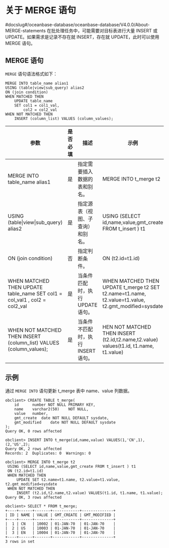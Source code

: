 # 关于 MERGE 语句
#docslug#/oceanbase-database/oceanbase-database/V4.0.0/About-MERGE-statements
在批处理任务中，可能需要对目标表进行大量 INSERT 或 UPDATE。如果需求是记录不存在就 INSERT，存在就 UPDATE，此时可以使用 MERGE 语句。

## MERGE 语句

`MERGE` 语句语法格式如下：

```unknow
MERGE INTO table_name alias1 
USING (table|view|sub_query) alias2
ON (join condition) 
WHEN MATCHED THEN 
    UPDATE table_name 
    SET col1 = col1_val,
        col2 = col2_val 
WHEN NOT MATCHED THEN 
    INSERT (column_list) VALUES (column_values);
```

|                                         参数                                          | 是否必填 |          描述           |                                                 示例                                                  |
|-------------------------------------------------------------------------------------|------|-----------------------|-----------------------------------------------------------------------------------------------------|
| MERGE INTO table_name alias1                                                        | 是    | 指定需要插入数据的表和别名。        | MERGE INTO t_merge t2                                                                               |
| USING (table\|view\|sub_query) alias2                                               | 是    | 指定源表（视图、子查询）和别名。      | USING  (SELECT id,name,value,gmt_create FROM t_insert )  t1                                         |
| ON (join condition)                                                                 | 否    | 指定判断条件。               | ON (t2.id=t1.id)                                                                                    |
| WHEN MATCHED THEN UPDATE table_name SET col1 = col_val1 , col2 = col2_val           | 是    | 当条件匹配时，执行 UPDATE 语句。  | WHEN MATCHED THEN UPDATE t_merge t2 SET t2.name=t1.name, t2.value=t1.value, t2.gmt_modified=sysdate |
| WHEN NOT MATCHED THEN INSERT (column_list)  VALUES (column_values); | 是    | 当条件不匹配时，执行 INSERT 语句。 | HEN NOT MATCHED THEN INSERT (t2.id,t2.name,t2.value) values(t1.id, t1.name, t1.value)               |

## 示例

通过 `MERGE INTO` 语句更新 t_merge 表中 name、value 列数据。

```unknow
obclient> CREATE TABLE t_merge(
    id      number NOT NULL PRIMARY KEY,
    name    varchar2(50)    NOT NULL,
    value   number,
    gmt_create  date NOT NULL DEFAULT sysdate,
    gmt_modified    date NOT NULL DEFAULT sysdate 
);
Query OK, 0 rows affected 

obclient> INSERT INTO t_merge(id,name,value) VALUES(1,'CN',1),(2,'US',2);
Query OK, 2 rows affected 
Records: 2  Duplicates: 0  Warnings: 0

obclient> MERGE INTO t_merge t2
 USING (SELECT id,name,value,gmt_create FROM t_insert ) t1
 ON (t2.id=t1.id)
 WHEN MATCHED THEN
     UPDATE SET t2.name=t1.name, t2.value=t1.value, t2.gmt_modified=sysdate
 WHEN NOT MATCHED THEN
     INSERT (t2.id,t2.name,t2.value) VALUES(t1.id, t1.name, t1.value);
Query OK, 3 rows affected 

obclient> SELECT * FROM t_merge;  
+----+------+-------+------------+--------------+
| ID | NAME | VALUE | GMT_CREATE | GMT_MODIFIED |
+----+------+-------+------------+--------------+
|  1 | CN   | 10002 | 01-JAN-70  | 01-JAN-70    |
|  2 | US   | 10003 | 01-JAN-70  | 01-JAN-70    |
|  3 | EN   | 10004 | 01-JAN-70  | 01-JAN-70    |
+----+------+-------+------------+--------------+
3 rows in set 
```
